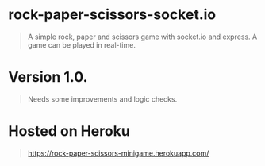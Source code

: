 # rock-paper-scissors-socket.io

> A simple rock, paper and scissors game with socket.io and express. A game can be played in real-time.

# Version 1.0. 

> Needs some improvements and logic checks.

# Hosted on Heroku
> https://rock-paper-scissors-minigame.herokuapp.com/
